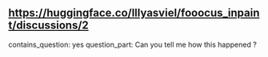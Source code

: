 ## https://huggingface.co/lllyasviel/fooocus_inpaint/discussions/2

contains_question: yes
question_part: Can you tell me how this happened ?